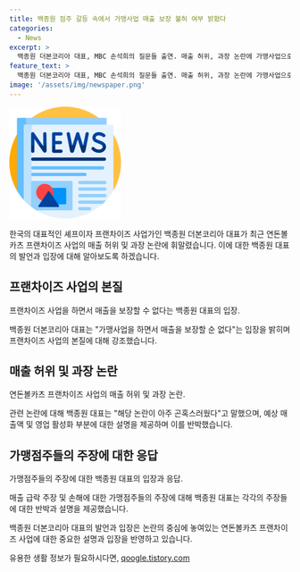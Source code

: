 ```yaml
---
title: 백종원 점주 갈등 속에서 가맹사업 매출 보장 불허 여부 밝혔다
categories:
  - News
excerpt: >
  백종원 더본코리아 대표, MBC 손석희의 질문들 출연. 매출 허위, 과장 논란에 가맹사업으로 매출 보장 불가 입장 표명. 반박 발언에 녹취록 공개해야 주장. 일부 가맹점주의 매출 급락 주장에 다른 매장과 비교 설명. 영업이익 증가에 볼카츠 관련 사업은 적자 주장. 논란에 허위과장 정보 의혹에 대한 공정위 조사 요청. 연돈볼카츠 가맹점주협의회도 더본코리아 고발.
feature_text: >
  백종원 더본코리아 대표, MBC 손석희의 질문들 출연. 매출 허위, 과장 논란에 가맹사업으로 매출 보장 불가 입장 표명. 반박 발언에 녹취록 공개해야 주장. 일부 가맹점주의 매출 급락 주장에 다른 매장과 비교 설명. 영업이익 증가에 볼카츠 관련 사업은 적자 주장. 논란에 허위과장 정보 의혹에 대한 공정위 조사 요청. 연돈볼카츠 가맹점주협의회도 더본코리아 고발.
image: '/assets/img/newspaper.png'
---
```


<p><img src="/assets/img/newspaper.png" alt="kimp 속보" /></p>

<p>한국의 대표적인 셰프이자 프랜차이즈 사업가인 백종원 더본코리아 대표가 최근 연돈볼카츠 프랜차이즈 사업의 매출 허위 및 과장 논란에 휘말렸습니다. 이에 대한 백종원 대표의 발언과 입장에 대해 알아보도록 하겠습니다. </p>

<h2 data-ke-size="size26">프랜차이즈 사업의 본질</h2>

<p data-ke-size="size16">프랜차이즈 사업을 하면서 매출을 보장할 수 없다는 백종원 대표의 입장.</p>

<p>백종원 더본코리아 대표는 "가맹사업을 하면서 매출을 보장할 순 없다"는 입장을 밝히며 프랜차이즈 사업의 본질에 대해 강조했습니다.</p>

<h2 data-ke-size="size26">매출 허위 및 과장 논란</h2>

<p data-ke-size="size16">연돈볼카츠 프랜차이즈 사업의 매출 허위 및 과장 논란.</p>

<p>관련 논란에 대해 백종원 대표는 "해당 논란이 아주 곤혹스러웠다"고 말했으며, 예상 매출액 및 영업 활성화 부분에 대한 설명을 제공하며 이를 반박했습니다.</p>

<h2 data-ke-size="size26">가맹점주들의 주장에 대한 응답</h2>

<p data-ke-size="size16">가맹점주들의 주장에 대한 백종원 대표의 입장과 응답.</p>

<p>매출 급락 주장 및 손해에 대한 가맹점주들의 주장에 대해 백종원 대표는 각각의 주장들에 대한 반박과 설명을 제공했습니다.</p>

<p>백종원 더본코리아 대표의 발언과 입장은 논란의 중심에 놓여있는 연돈볼카츠 프랜차이즈 사업에 대한 중요한 설명과 입장을 반영하고 있습니다.</p>
유용한 생활 정보가 필요하시다면, <a href="https://qoogle.tistory.com" rel="dofollow">qoogle.tistory.com</a>


